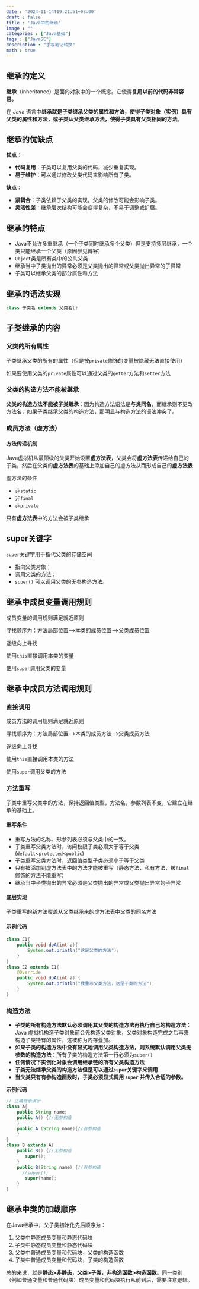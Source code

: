 ```yaml
---
date : '2024-11-14T19:21:51+08:00'
draft : false
title : 'Java中的继承'
image : ""
categories : ["Java基础"]
tags : ["JavaSE"]
description : "手写笔记转换"
math : true
---
```


## 继承的定义

**继承**（inheritance）是面向对象中的一个概念。它使得**复用以前的代码非常容易。**

在 Java 语言中**继承就是子类继承父类的属性和方法，使得子类对象（实例）具有父类的属性和方法，或子类从父类继承方法，使得子类具有父类相同的方法**。

## 继承的优缺点

**优点**：

- **代码复用**：子类可以复用父类的代码，减少重复实现。
- **易于维护**：可以通过修改父类代码来影响所有子类。

**缺点**：

- **紧耦合**：子类依赖于父类的实现，父类的修改可能会影响子类。
- **灵活性差**：继承层次结构可能会变得复杂，不易于调整或扩展。

## 继承的特点

- Java不允许多重继承（一个子类同时继承多个父类）但是支持多层继承，一个类只能继承一个父类（原因参见博客）
- `Object`类是所有类中的公共父类
- 继承当中子类抛出的异常必须是父类抛出的异常或父类抛出异常的子异常
- 子类可以继承父类的部分属性和方法

## 继承的语法实现

```java
class 子类名 extends 父类名{}
```



## 子类继承的内容

### 父类的所有属性

子类继承父类的所有的属性（但是被`private`修饰的变量被隐藏无法直接使用）

如果要使用父类的`private`属性可以通过父类的`getter`方法和`setter`方法

### 父类的构造方法不能被继承

**父类的构造方法不能被子类继承**：因为构造方法语法是**与类同名**，而继承则不更改方法名，如果子类继承父类的构造方法，那明显与构造方法的语法冲突了。



### 成员方法（虚方法）

#### 方法传递机制

Java虚拟机从最顶级的父类开始设置**虚方法表**，父类会将**虚方法表**传递给自己的子类，然后在父类的**虚方法表**的基础上添加自己的虚方法从而形成自己的**虚方法表**

虚方法的条件

- 非`static`
- 非`final`
- 非`private`

只有**虚方法表**中的方法会被子类继承

## super关键字

`super`关键字用于指代父类的存储空间

- 指向父类对象；
- 调用父类的方法；
- `super()` 可以调用父类的无参构造方法。

## 继承中成员变量调用规则

成员变量的调用规则满足就近原则

寻找顺序为：方法局部位置——>本类的成员位置——>父类成员位置

逐级向上寻找

使用`this`直接调用本类的变量

使用`super`调用父类的变量

## 继承中成员方法调用规则

### 直接调用

成员方法的调用规则满足就近原则

寻找顺序为：方法局部位置——>本类的成员方法——>父类成员方法

逐级向上寻找

使用`this`直接调用本类的方法

使用`super`调用父类的方法

### 方法重写

子类中重写父类中的方法，保持返回值类型，方法名，参数列表不变，它建立在继承的基础上。

#### 重写条件

- 重写方法的名称、形参列表必须与父类中的一致。
- 子类重写父类方法时，访问权限子类必须大于等于父类(`default`<`protected`<`public`)
- 子类重写父类方法时，返回值类型子类必须小于等于父类
- 只有被添加到虚方法表中的方法才能被重写（静态方法，私有方法，被`final`修饰的方法不能重写）
- 继承当中子类抛出的异常必须是父类抛出的异常或父类抛出异常的子异常

#### 底层实现

子类重写的新方法覆盖从父类继承来的虚方法表中父类的同名方法

#### 示例代码

```java
class E1{
    public void doA(int a){
        System.out.println("这是父类的方法");
    }
}
class E2 extends E1{
    @Override
    public void doA(int a) {
        System.out.println("我重写父类方法，这是子类的方法");
    }
}
```

### 构造方法

- **子类的所有构造方法默认必须调用其父类的构造方法再执行自己的构造方法**：Java 虚拟机构造子类对象前会先构造父类对象，父类对象构造完成之后再来构造子类特有的属性，这被称为内存叠加。
- **如果子类的构造方法中没有显式地调用父类构造方法，则系统默认调用父类无参数的构造方法**：所有子类的构造方法第一行必须为`super()`
- **任何情况下实例化对象会调用继承链的所有父类构造方法**
- **子类无法继承父类的构造方法但是可以通过`super`关键字来调用**
- **当父类只有有参构造函数时，子类必须显式调用 `super` 并传入合适的参数。**

**示例代码**

```java
// 正确继承演示
class A{
    public String name;
    public A() {//无参构造
    }
    public A (String name){//有参构造
    }
}
class B extends A{
    public B() {//无参构造
       super();
    }
    public B(String name) {//有参构造
      //super();
       super(name);
    }
}
```

## 继承中类的加载顺序

在Java继承中，父子类初始化先后顺序为：

1. 父类中静态成员变量和静态代码块
2. 子类中静态成员变量和静态代码块
3. 父类中普通成员变量和代码块，父类的构造函数
4. 子类中普通成员变量和代码块，子类的构造函数

总的来说，就是**静态>非静态，父类>子类，非构造函数>构造函数**。同一类别（例如普通变量和普通代码块）成员变量和代码块执行从前到后，需要注意逻辑。
